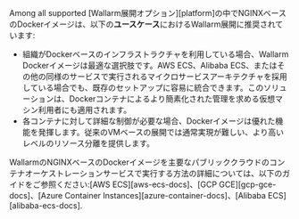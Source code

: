 Among all supported [Wallarm展開オプション][platform]の中でNGINXベースのDockerイメージは、以下の**ユースケース**におけるWallarm展開に推奨されています:

* 組織がDockerベースのインフラストラクチャを利用している場合、Wallarm Dockerイメージは最適な選択肢です。AWS ECS、Alibaba ECS、またはその他の同様のサービスで実行されるマイクロサービスアーキテクチャを採用している場合でも、既存のセットアップに容易に統合できます。このソリューションは、Dockerコンテナによるより簡素化された管理を求める仮想マシン利用者にも適用されます。
* 各コンテナに対して詳細な制御が必要な場合、Dockerイメージは優れた機能を発揮します。従来のVMベースの展開では通常実現が難しい、より高いレベルのリソース分離を提供します。

WallarmのNGINXベースのDockerイメージを主要なパブリッククラウドのコンテナオーケストレーションサービスで実行する方法の詳細については、以下のガイドをご参照ください:[AWS ECS][aws-ecs-docs]、[GCP GCE][gcp-gce-docs]、[Azure Container Instances][azure-container-docs]、[Alibaba ECS][alibaba-ecs-docs].
